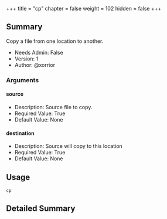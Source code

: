 +++
title = "cp"
chapter = false
weight = 102
hidden = false
+++

## Summary
Copy a file from one location to another.
  
- Needs Admin: False  
- Version: 1  
- Author: @xorrior  

### Arguments

#### source

- Description: Source file to copy.  
- Required Value: True  
- Default Value: None  

#### destination

- Description: Source will copy to this location  
- Required Value: True  
- Default Value: None  

## Usage

```
cp
```


## Detailed Summary

